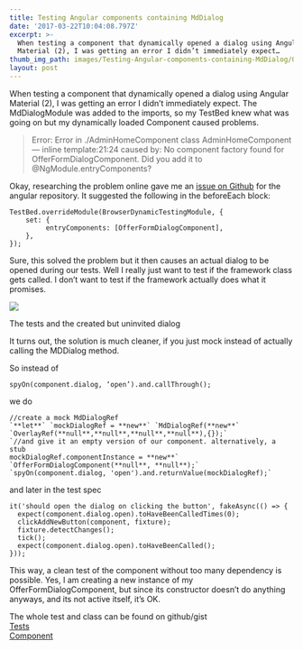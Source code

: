 ```yaml
---
title: Testing Angular components containing MdDialog
date: '2017-03-22T10:04:08.797Z'
excerpt: >-
  When testing a component that dynamically opened a dialog using Angular
  Material (2), I was getting an error I didn’t immediately expect…
thumb_img_path: images/Testing-Angular-components-containing-MdDialog/0*2Vi_pC9R_GpRMdwq..jpg
layout: post
---
```

When testing a component that dynamically opened a dialog using Angular Material (2), I was getting an error I didn’t immediately expect. The MdDialogModule was added to the imports, so my TestBed knew what was going on but my dynamically loaded Component caused problems.

> Error: Error in ./AdminHomeComponent class AdminHomeComponent — inline template:21:24 caused by: No component factory found for OfferFormDialogComponent. Did you add it to @NgModule.entryComponents?

Okay, researching the problem online gave me an [issue on Github](https://github.com/angular/angular/issues/10760) for the angular repository. It suggested the following in the beforeEach block:

    TestBed.overrideModule(BrowserDynamicTestingModule, {  
        set: {  
             entryComponents: [OfferFormDialogComponent],  
        },  
    });

Sure, this solved the problem but it then causes an actual dialog to be opened during our tests. Well I really just want to test if the framework class gets called. I don’t want to test if the framework actually does what it promises.

![](/images/Testing-Angular-components-containing-MdDialog/0*2Vi_pC9R_GpRMdwq..jpg)

The tests and the created but uninvited dialog

It turns out, the solution is much cleaner, if you just mock instead of actually calling the MDDialog method.

So instead of

    spyOn(component.dialog, ‘open’).and.callThrough();

we do

    //create a mock MdDialogRef  
    `**let**` `mockDialogRef = **new**` `MdDialogRef(**new**` `OverlayRef(**null**,**null**,**null**,**null**),{});`
    `//and give it an empty version of our component. alternatively, a stub  
    mockDialogRef.componentInstance = **new**` `OfferFormDialogComponent(**null**, **null**);`
    `spyOn(component.dialog, 'open').and.returnValue(mockDialogRef);`

and later in the test spec

    it('should open the dialog on clicking the button', fakeAsync(() => {  
      expect(component.dialog.open).toHaveBeenCalledTimes(0);  
      clickAddNewButton(component, fixture);  
      fixture.detectChanges();  
      tick();  
      expect(component.dialog.open).toHaveBeenCalled();  
    }));

This way, a clean test of the component without too many dependency is possible. Yes, I am creating a new instance of my OfferFormDialogComponent, but since its constructor doesn’t do anything anyways, and its not active itself, it’s OK.

The whole test and class can be found on github/gist  
[Tests](https://gist.github.com/pascalwhoop/ef2c2bfb53f453c796888570d2ca8589)  
[Component](https://gist.github.com/pascalwhoop/057f9ec439d5de220de337a3d4c8e038)
